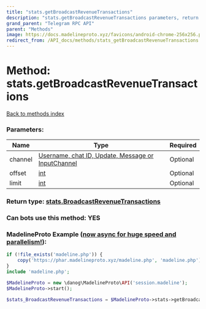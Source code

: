 ```yaml
---
title: "stats.getBroadcastRevenueTransactions"
description: "stats.getBroadcastRevenueTransactions parameters, return type and example"
grand_parent: "Telegram RPC API"
parent: "Methods"
image: https://docs.madelineproto.xyz/favicons/android-chrome-256x256.png
redirect_from: /API_docs/methods/stats_getBroadcastRevenueTransactions.html
---
```

# Method: stats.getBroadcastRevenueTransactions
[Back to methods index](index.html)



### Parameters:

| Name     |    Type       | Required |
|----------|---------------|----------|
|channel|[Username, chat ID, Update, Message or InputChannel](/API_docs/types/InputChannel.html) | Optional|
|offset|[int](/API_docs/types/int.html) | Optional|
|limit|[int](/API_docs/types/int.html) | Optional|


### Return type: [stats.BroadcastRevenueTransactions](/API_docs/types/stats.BroadcastRevenueTransactions.html)

### Can bots use this method: **YES**


### MadelineProto Example ([now async for huge speed and parallelism!](https://docs.madelineproto.xyz/docs/ASYNC.html)):


```php
if (!file_exists('madeline.php')) {
    copy('https://phar.madelineproto.xyz/madeline.php', 'madeline.php');
}
include 'madeline.php';

$MadelineProto = new \danog\MadelineProto\API('session.madeline');
$MadelineProto->start();

$stats_BroadcastRevenueTransactions = $MadelineProto->stats->getBroadcastRevenueTransactions(channel: $InputChannel, offset: $int, limit: $int, );
```

